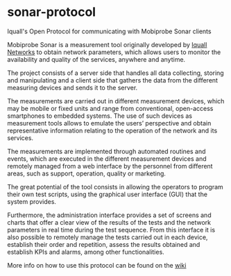 # sonar-protocol

Iquall's Open Protocol for communicating with Mobiprobe Sonar clients

Mobiprobe Sonar is a measurement tool originally developed by [Iquall Networks](http://www.iquall.net) to obtain network parameters, which allows users to monitor the availability and quality of the services, anywhere and anytime.

The project consists of a server side that handles all data collecting, storing and manipulating and a client side that gathers the data from the different measuring devices and sends it to the server.

The measurements are carried out in different measurement devices, which may be mobile or fixed units and range from conventional, open-access smartphones to embedded systems. The use of such devices as measurement tools allows to emulate the users’ perspective and obtain representative information relating to the operation of the network and its services.

The measurements are implemented through automated routines and events, which are executed in the different measurement devices and remotely managed from a web interface by the personnel from different areas, such as support, operation, quality or marketing.

The great potential of the tool consists in allowing the operators to program their own test scripts, using the graphical user interface (GUI) that the system provides.

Furthermore, the administration interface provides a set of screens and charts that offer a clear view of the results of the tests and the network parameters in real time during the test sequence. From this interface it is also possible to remotely manage the tests carried out in each device, establish their order and repetition, assess the results obtained and establish KPIs and alarms, among other functionalities. 

More info on how to use this protocol can be found on the [wiki](https://github.com/IquallNetworks/sonar-protocol/wiki/How-to-use-Sonar-Protocol)

